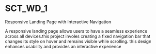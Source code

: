 # SCT_WD_1
Responsive Landing Page with Interactive Navigation 

A responsive landing page allows users to have a seamless experience across all devices.this project involes creating a fixed navigation bar that changes its style on hover and remains visible while scrolling. this design enhances usability and provides an interactive experience
